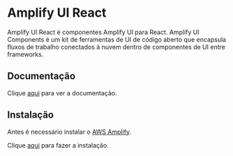 # Amplify UI React

Amplify UI React é componentes Amplify UI para React. Amplify UI Components é um kit de ferramentas de UI de código aberto que encapsula fluxos de trabalho conectados à nuvem dentro de componentes de UI entre frameworks.

## Documentação

Clique [aqui](https://github.com/aws-amplify/amplify-js) para ver a documentação.

## Instalação

Antes é necessário instalar o [AWS Amplify](aws-amplify.md).

Clique [aqui](https://www.npmjs.com/package/@aws-amplify/ui-react) para fazer a instalação.
